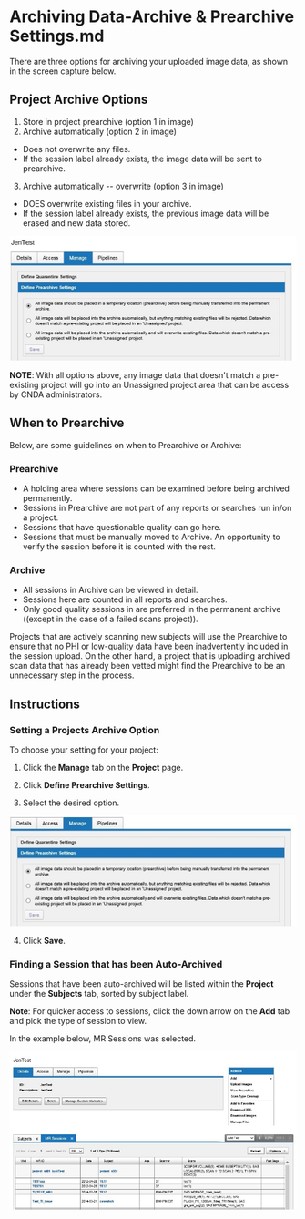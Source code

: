 # Archiving Data-Archive & Prearchive Settings.md

There are three options for archiving your uploaded image data, as shown in the screen capture below.

## Project Archive Options
1. Store in project prearchive (option 1 in image)
2. Archive automatically (option 2 in image)
- Does not overwrite any files.
- If the session label already exists, the image data will be sent to prearchive.
3. Archive automatically -- overwrite (option 3 in image)
- DOES overwrite existing files in your archive.
- If the session label already exists, the previous image data will be erased and new data stored.

![manage tab](images/ProjectArchiveOptions1.jpg)

**NOTE**: With all options above, any image data that doesn't match a pre-existing project will go into an Unassigned project area that can be access by CNDA administrators.

## When to Prearchive
Below, are some guidelines on when to Prearchive or Archive:

### Prearchive
 - A holding area where sessions can be examined before being archived permanently.
 - Sessions in Prearchive are not part of any reports or searches run in/on a project.
 - Sessions that have questionable quality can go here.
 - Sessions that must be manually moved to Archive. An opportunity to verify the session before it is counted with the rest.

### Archive
 - All sessions in Archive can be viewed in detail.
 - Sessions here are counted in all reports and searches.
 - Only good quality sessions in are preferred in the permanent archive ((except in the case of a failed scans project)).
   
Projects that are actively scanning new subjects will use the Prearchive to ensure that no PHI or low-quality data have been inadvertently included in the 
session upload. On the other hand, a project that is uploading archived scan data that has already been vetted might find the Prearchive to be an unnecessary step in the process.

## Instructions
### Setting a Projects Archive Option
To choose your setting for your project:

 1. Click the **Manage** tab on the **Project** page.

 2. Click **Define Prearchive Settings**.

 3. Select the desired option.

![prearchive settings](images/ProjectArchiveOptions2.jpg)

 4. Click **Save**.

### Finding a Session that has been Auto-Archived
Sessions that have been auto-archived will be listed within the **Project** under the **Subjects** tab, sorted by subject label.

**Note**: For quicker access to sessions, click the down arrow on the **Add** tab and pick the type of session to view.

In the example below, MR Sessions was selected.

![project details](images/ProjectArchiveOptions3.jpg)
